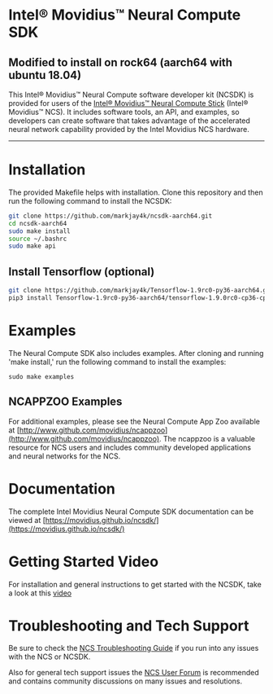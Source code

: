 # Intel® Movidius™ Neural Compute SDK
## Modified to install on rock64 (aarch64 with ubuntu 18.04)
This Intel® Movidius™ Neural Compute software developer kit (NCSDK) is provided for users of the [Intel® Movidius™ Neural Compute Stick](https://developer.movidius.com/) (Intel® Movidius™ NCS). It includes software tools, an API, and examples, so developers can create software that takes advantage of the accelerated neural network capability provided by the Intel Movidius NCS hardware.

-------

# Installation
The provided Makefile helps with installation. Clone this repository and then run the following command to install the NCSDK:

```bash
git clone https://github.com/markjay4k/ncsdk-aarch64.git
cd ncsdk-aarch64
sudo make install
source ~/.bashrc
sudo make api
```
## Install Tensorflow (optional)
```bash
git clone https://github.com/markjay4k/Tensorflow-1.9rc0-py36-aarch64.git
pip3 install Tensorflow-1.9rc0-py36-aarch64/tensorflow-1.9.0rc0-cp36-cp36m-linux_aarch64.whl
```

# Examples
The Neural Compute SDK also includes examples. After cloning and running 'make install,' run the following command to install the examples:
```
sudo make examples
```

## NCAPPZOO Examples
For additional examples, please see the Neural Compute App Zoo available at [http://www.github.com/movidius/ncappzoo](http://www.github.com/movidius/ncappzoo). The ncappzoo is a valuable resource for NCS users and includes community developed applications and neural networks for the NCS.

# Documentation
The complete Intel Movidius Neural Compute SDK documentation can be viewed at [https://movidius.github.io/ncsdk/](https://movidius.github.io/ncsdk/)

# Getting Started Video
For installation and general instructions to get started with the NCSDK, take a look at this [video](https://www.youtube.com/watch?v=fESFVNcQVVA)

# Troubleshooting and Tech Support
Be sure to check the [NCS Troubleshooting Guide](https://ncsforum.movidius.com/discussion/370/intel-ncs-troubleshooting-help-and-guidelines#latest) if you run into any issues with the NCS or NCSDK.

Also for general tech support issues the [NCS User Forum](https://developer.movidius.com/forums) is recommended and contains community discussions on many issues and resolutions.
